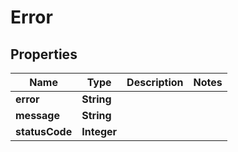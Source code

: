 
# Error

## Properties
Name | Type | Description | Notes
------------ | ------------- | ------------- | -------------
**error** | **String** |  | 
**message** | **String** |  | 
**statusCode** | **Integer** |  | 



